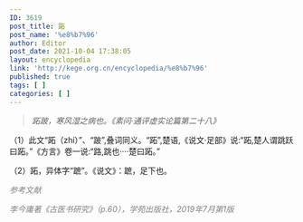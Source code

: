 ```yaml
---
ID: 3619
post_title: 跖
post_name: '%e8%b7%96'
author: Editor
post_date: 2021-10-04 17:38:05
layout: encyclopedia
link: 'http://kege.org.cn/encyclopedia/%e8%b7%96'
published: true
tags: [ ]
categories: [ ]
---
```

<blockquote><em>跖跛，寒风湿之病也。《素问·通评虚实论篇第二十八》</em></blockquote>
（1）此文“跖（zhí）”、“跛”,叠词同义。“跖”,楚语,《说文·足部》说:“跖,楚人谓跳跃曰跖。”《方言》卷一说:“路,跳也····楚曰跖。”

（2）跖，异体字“蹠”。《说文》：蹠，足下也。

<span style="color: #808080;"><em>参考文献</em></span>

<span style="color: #808080;"><em>李今庸著《古医书研究》（p.60），学苑出版社，2019年7月第1版</em></span>